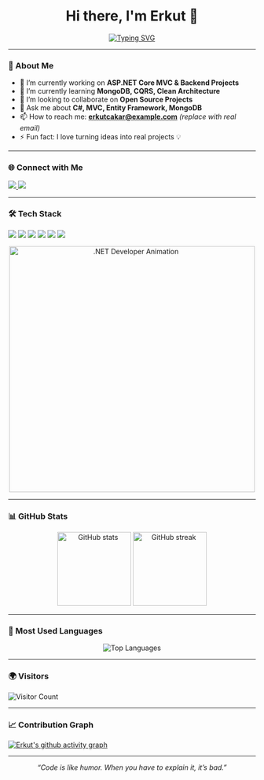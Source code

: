 <h1 align="center">Hi there, I'm Erkut 👋</h1>

<!-- Üstte yazı animasyonu -->
<p align="center">
  <a href="https://github.com/erkutcakar-dev">
    <img src="https://readme-typing-svg.demolab.com?font=Fira+Code&size=24&duration=3000&pause=1000&color=00CFFF&center=true&vCenter=true&width=500&lines=.NET+Developer;C%23+%7C+ASP.NET+%7C+MVC;Backend+%26+Fullstack+Developer;Always+Learning+New+Techs" alt="Typing SVG" />
  </a>
</p>

---

### 🚀 About Me  
- 🔭 I’m currently working on **ASP.NET Core MVC & Backend Projects**  
- 🌱 I’m currently learning **MongoDB, CQRS, Clean Architecture**  
- 👯 I’m looking to collaborate on **Open Source Projects**  
- 💬 Ask me about **C#, MVC, Entity Framework, MongoDB**  
- 📫 How to reach me: **erkutcakar@example.com** *(replace with real email)*  
- ⚡ Fun fact: I love turning ideas into real projects 💡  

---

### 🌐 Connect with Me  

<p>
  <a href="https://www.linkedin.com/in/erkut-cakar/" target="_blank">
    <img src="https://img.shields.io/badge/LinkedIn-0A66C2?style=for-the-badge&logo=linkedin&logoColor=white" />
  </a>
  <a href="https://www.instagram.com/erkut.cakar/" target="_blank">
    <img src="https://img.shields.io/badge/Instagram-E4405F?style=for-the-badge&logo=instagram&logoColor=white" />
  </a>
</p>

---

### 🛠️ Tech Stack  

<p>
  <img src="https://img.shields.io/badge/C%23-239120?style=for-the-badge&logo=csharp&logoColor=white" />
  <img src="https://img.shields.io/badge/.NET-512BD4?style=for-the-badge&logo=dotnet&logoColor=white" />
  <img src="https://img.shields.io/badge/ASP.NET%20MVC-5C2D91?style=for-the-badge&logo=.net&logoColor=white" />
  <img src="https://img.shields.io/badge/Entity%20Framework-5C2D91?style=for-the-badge&logo=entity-framework&logoColor=white" />
  <img src="https://img.shields.io/badge/MongoDB-47A248?style=for-the-badge&logo=mongodb&logoColor=white" />
  <img src="https://img.shields.io/badge/SQL%20Server-CC2927?style=for-the-badge&logo=microsoftsqlserver&logoColor=white" />
</p>

<!-- Tek ve etkileyici animasyon -->
<p align="center">
  <img src="https://media.giphy.com/media/juua9i2c2fA0AIp2iq/giphy.gif" width="500" alt=".NET Developer Animation" />
</p>

---

### 📊 GitHub Stats  

<p align="center">
  <img src="https://github-readme-stats.vercel.app/api?username=erkutcakar-dev&show_icons=true&theme=tokyonight" alt="GitHub stats" height="150"/>
  <img src="https://github-readme-streak-stats.herokuapp.com/?user=erkutcakar-dev&theme=tokyonight" alt="GitHub streak" height="150"/>
</p>

---

### 📌 Most Used Languages  

<p align="center">
  <img src="https://github-readme-stats.vercel.app/api/top-langs/?username=erkutcakar-dev&layout=compact&theme=tokyonight" alt="Top Languages" />
</p>

---

### 🌍 Visitors  
![Visitor Count](https://komarev.com/ghpvc/?username=erkutcakar-dev&label=Profile%20Views&color=0e75b6&style=flat)

---

### 📈 Contribution Graph  
[![Erkut's github activity graph](https://github-readme-activity-graph.vercel.app/graph?username=erkutcakar-dev&theme=tokyo-night)](https://github.com/ashutosh00710/github-readme-activity-graph)

---

<p align="center">
  <i>“Code is like humor. When you have to explain it, it’s bad.”</i>
</p>
